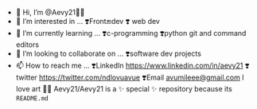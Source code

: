 - 👋 Hi, I’m @Aevy21🐘🐘
- 👀 I’m interested in ...
 ❣️Front🔚dev
❣️ web dev
- 🌱 I’m currently learning ...
❣️c-programming
❣️python
git and command editors 
- 💞️ I’m looking to collaborate on ...
 ❣️software dev projects
- 📫 How to reach me ...
❣️LinkedIn https://www.linkedin.com/in/aevy21
❣️twitter https://twitter.com/ndlovuavue
❣️Email avumileee@gmail.com
l love art 💐💐
Aevy21/Aevy21 is a ✨ special ✨ repository because its `README.md` 


